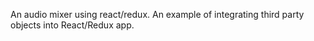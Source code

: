 An audio mixer using react/redux. An example of integrating third party objects into React/Redux app.

